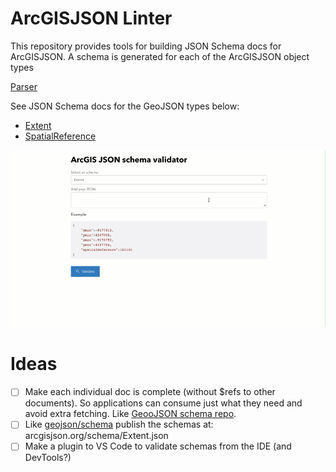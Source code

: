 # ArcGISJSON Linter
This repository provides tools for building JSON Schema docs for ArcGISJSON. A schema is generated for each of the ArcGISJSON object types

[Parser](./index.html)

See JSON Schema docs for the GeoJSON types below:

-   [Extent](./extent.schema.json)
-   [SpatialReference](./spatial.reference.schema.json)

![Animated GIF showing how to validate a schema with ArcGIS JSON linter](./arcgis-json-linter.gif)

# Ideas

-  [ ] Make each individual doc is complete (without $refs to other documents). So applications can consume just what they need and avoid extra fetching. Like [GeooJSON schema repo](https://github.com/geojson/schema).
-  [ ] Like [geojson/schema](https://github.com/geojson/schema) publish the schemas at: arcgisjson.org/schema/Extent.json
- [ ] Make a plugin to VS Code to validate schemas from the IDE (and DevTools?)
